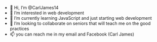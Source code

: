 - 👋 Hi, I’m @CarlJames14
- 👀 I’m interested in web development
- 🌱 I’m currently learning JavaScript and just starting web development
- 💞️ I’m looking to collaborate on seniors that will teach me on the good practices
- 📫 you can reach me in my email and Facebook (Carl James)

<!---
CarlJames14/CarlJames14 is a ✨ special ✨ repository because its `README.md` (this file) appears on your GitHub profile.
You can click the Preview link to take a look at your changes.
--->

